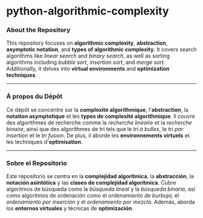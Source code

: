 # python-algorithmic-complexity

### About the Repository

This repository focuses on **algorithmic complexity**, **abstraction**, **asymptotic notation**, and **types of algorithmic complexity**. It covers search algorithms like *linear search* and *binary search*, as well as sorting algorithms including *bubble sort*, *insertion sort*, and *merge sort*. Additionally, it delves into **virtual environments** and **optimization techniques**.

---

### À propos du Dépôt

Ce dépôt se concentre sur la **complexité algorithmique**, l'**abstraction**, la **notation asymptotique** et les **types de complexité algorithmique**. Il couvre des algorithmes de recherche comme la *recherche linéaire* et la *recherche binaire*, ainsi que des algorithmes de tri tels que le *tri à bulles*, le *tri par insertion* et le *tri fusion*. De plus, il aborde les **environnements virtuels** et les techniques d'**optimisation**.

---

### Sobre el Repositorio

Este repositorio se centra en la **complejidad algorítmica**, la **abstracción**, la **notación asintótica** y las **clases de complejidad algorítmica**. Cubre algoritmos de búsqueda como la *búsqueda lineal* y la *búsqueda binaria*, así como algoritmos de ordenación como el *ordenamiento de burbuja*, el *ordenamiento por inserción* y el *ordenamiento por mezcla*. Además, aborda los **entornos virtuales** y técnicas de **optimización**.